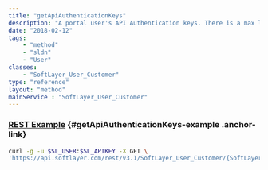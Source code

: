 ```yaml
---
title: "getApiAuthenticationKeys"
description: "A portal user's API Authentication keys. There is a max limit of one API key per user."
date: "2018-02-12"
tags:
    - "method"
    - "sldn"
    - "User"
classes:
    - "SoftLayer_User_Customer"
type: "reference"
layout: "method"
mainService : "SoftLayer_User_Customer"
---
```


### [REST Example](#getApiAuthenticationKeys-example) <a href="/article/rest/"><i class="fas fa-question"></i></a> {#getApiAuthenticationKeys-example .anchor-link} 
```bash
curl -g -u $SL_USER:$SL_APIKEY -X GET \
'https://api.softlayer.com/rest/v3.1/SoftLayer_User_Customer/{SoftLayer_User_CustomerID}/getApiAuthenticationKeys'
```
